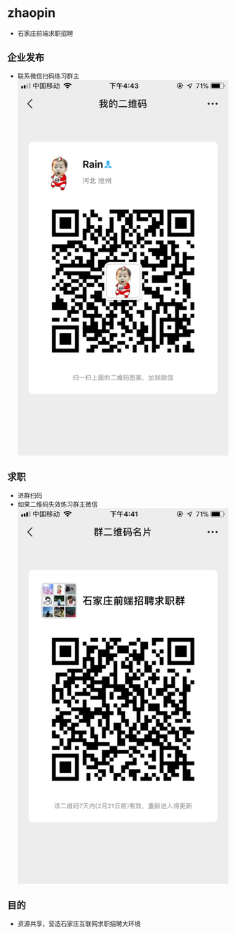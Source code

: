 # zhaopin
- 石家庄前端求职招聘


## 企业发布
- 联系微信扫码练习群主
![企业发布](./my.PNG)


## 求职
- 进群扫码
- 如果二维码失效练习群主微信
![求职群](./q.PNG)

## 目的
- 资源共享，营造石家庄互联网求职招聘大环境